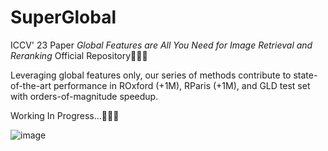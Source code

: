 # SuperGlobal
ICCV' 23 Paper *Global Features are All You Need for Image Retrieval and Reranking* Official Repository🚀🚀🚀

Leveraging global features only, our series of methods contribute to state-of-the-art performance in ROxford (+1M), RParis (+1M), and GLD test set with orders-of-magnitude speedup.

Working In Progress...🚧🚧🚧

![image](https://github.com/ShihaoShao-GH/SuperGlobal/edit/main/1.gif)
